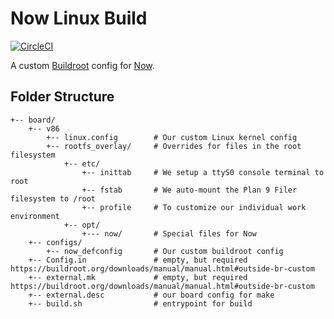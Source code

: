 # Now Linux Build

[![CircleCI](https://dl.circleci.com/status-badge/img/gh/cemalgnlts/now-linux-build/tree/master.svg?style=svg)](https://dl.circleci.com/status-badge/redirect/gh/cemalgnlts/now-linux-build/tree/master)

A custom [Buildroot](https://buildroot.org/) config for [Now](https://github.com/cemalgnlts/now).

## Folder Structure
```
+-- board/
    +-- v86
        +-- linux.config        # Our custom Linux kernel config
        +-- rootfs_overlay/     # Overrides for files in the root filesystem
            +-- etc/
                +-- inittab     # We setup a ttyS0 console terminal to root
                +-- fstab       # We auto-mount the Plan 9 Filer filesystem to /root
                +-- profile     # To customize our individual work environment
            +-- opt/
                +--- now/       # Special files for Now
    +-- configs/
        +-- now_defconfig       # Our custom buildroot config
    +-- Config.in               # empty, but required https://buildroot.org/downloads/manual/manual.html#outside-br-custom
    +-- external.mk             # empty, but required https://buildroot.org/downloads/manual/manual.html#outside-br-custom
    +-- external.desc           # our board config for make
    +-- build.sh                # entrypoint for build
```